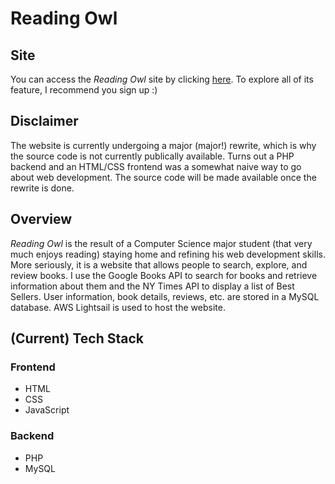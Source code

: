# Reading Owl

## Site

You can access the *Reading Owl* site by clicking [here](https://www.reading-owl.com). To explore all of its feature, I recommend you sign up :)

## Disclaimer

The website is currently undergoing a major (major!) rewrite, which is why the source code is not currently publically available. Turns out a PHP backend and an HTML/CSS frontend was a somewhat naive way to go about web development. The source code will be made available once the rewrite is done.

## Overview

*Reading Owl* is the result of a Computer Science major student (that very much enjoys reading) staying home and refining his web development skills. More seriously, it is a website that allows people to search, explore, and review books. I use the Google Books API to search for books and retrieve information about them and the NY Times API to display a list of Best Sellers. User information, book details, reviews, etc. are stored in a MySQL database. AWS Lightsail is used to host the website.

## (Current) Tech Stack

### Frontend
- HTML
- CSS
- JavaScript

### Backend
- PHP
- MySQL
